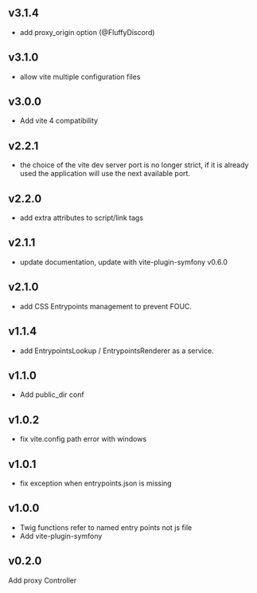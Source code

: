 ## v3.1.4

- add proxy_origin option (@FluffyDiscord)

## v3.1.0

- allow vite multiple configuration files

## v3.0.0

- Add vite 4 compatibility

## v2.2.1

- the choice of the vite dev server port is no longer strict, if it is already used the application will use the next available port.

## v2.2.0

- add extra attributes to script/link tags

## v2.1.1

- update documentation, update with vite-plugin-symfony v0.6.0

## v2.1.0

- add CSS Entrypoints management to prevent FOUC.

## v1.1.4

- add EntrypointsLookup / EntrypointsRenderer as a service.

## v1.1.0

- Add public_dir conf

## v1.0.2

- fix vite.config path error with windows

## v1.0.1 

- fix exception when entrypoints.json is missing

## v1.0.0

- Twig functions refer to named entry points not js file
- Add vite-plugin-symfony

## v0.2.0

Add proxy Controller